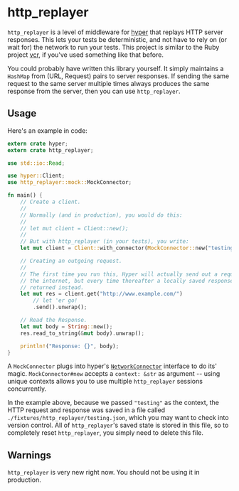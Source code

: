 # http_replayer

`http_replayer` is a level of middleware for [hyper][1] that replays HTTP server
responses. This lets your tests be deterministic, and not have to rely on (or
wait for) the network to run your tests. This project is similar to the Ruby
project [vcr][2], if you've used something like that before.

You could probably have written this library yourself. It simply maintains
a `HashMap` from (URL, Request) pairs to server responses. If sending the same
request to the same server multiple times always produces the same response from
the server, then you can use `http_replayer`.

## Usage

Here's an example in code:

```rust
extern crate hyper;
extern crate http_replayer;

use std::io::Read;

use hyper::Client;
use http_replayer::mock::MockConnector;

fn main() {
    // Create a client.
    //
    // Normally (and in production), you would do this:
    //
    // let mut client = Client::new();
    //
    // But with http_replayer (in your tests), you write:
    let mut client = Client::with_connector(MockConnector::new("testing")); // the "testing" is explained below

    // Creating an outgoing request.
    //
    // The first time you run this, Hyper will actually send out a request to
    // the internet, but every time thereafter a locally saved response will be
    // returned instead.
    let mut res = client.get("http://www.example.com/")
        // let 'er go!
        .send().unwrap();

    // Read the Response.
    let mut body = String::new();
    res.read_to_string(&mut body).unwrap();

    println!("Response: {}", body);
}
```

A `MockConnector` plugs into hyper's [`NetworkConnector`][3] interface to do
its' magic. `MockConnector#new` accepts a `context: &str` as argument -- using
unique contexts allows you to use multiple `http_replayer` sessions
concurrently.

In the example above, because we passed `"testing"` as the context, the HTTP
request and response was saved in a file called
`./fixtures/http_replayer/testing.json`, which you may want to check into
version control. All of `http_replayer`'s saved state is stored in this file, so
to completely reset `http_replayer`, you simply need to delete this file.

## Warnings

`http_replayer` is very new right now. You should not be using it in production.

[1]: https://github.com/hyperium/hyper
[2]: https://github.com/vcr/vcr
[3]: http://hyperium.github.io/hyper/hyper/net/trait.NetworkConnector.html
